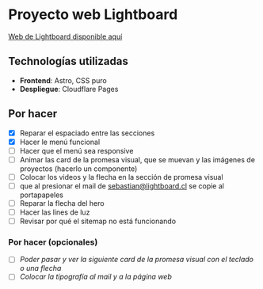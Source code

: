 # Proyecto web Lightboard

[Web de Lightboard disponible aquí](https://lightboard.cl/)

## Technologías utilizadas

- **Frontend**: Astro, CSS puro
- **Despliegue**: Cloudflare Pages

## Por hacer

- [X] Reparar el espaciado entre las secciones
- [x] Hacer le menú funcional
- [ ] Hacer que el menú sea responsive
- [ ] Animar las card de la promesa visual, que se muevan y las imágenes de proyectos (hacerlo un componente)
- [ ] Colocar los videos y la flecha en la sección de promesa visual
- [ ] que al presionar el mail de sebastian@lightboard.cl se copie al portapapeles
- [ ] Reparar la flecha del hero
- [ ] Hacer las lines de luz
- [ ] Revisar por qué el sitemap no está funcionando

### Por hacer (opcionales)
- [ ] _Poder pasar y ver la siguiente card de la promesa visual con el teclado o una flecha_
- [ ] _Colocar la tipografía al mail y a la página web_